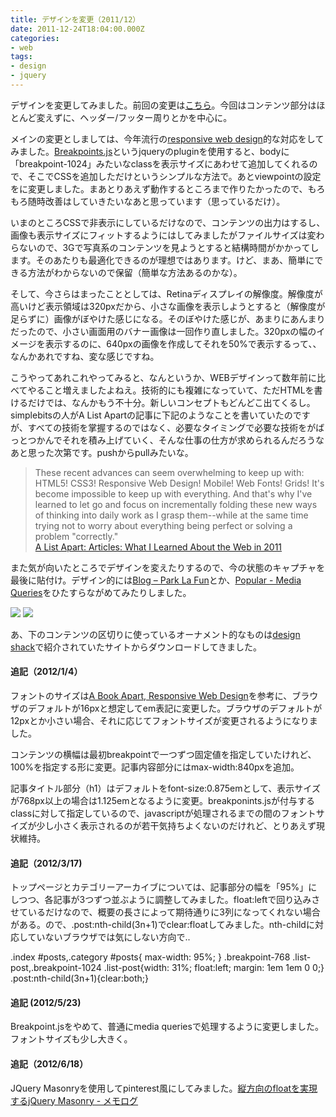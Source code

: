 ```yaml
---
title: デザインを変更（2011/12）
date: 2011-12-24T18:04:00.000Z
categories:
- web
tags:
- design
- jquery
---
```

デザインを変更してみました。前回の変更は[こちら](http://memolog.org/2010/12/redesign_2011.php)。今回はコンテンツ部分はほとんど変えずに、ヘッダー/フッター周りとかを中心に。

<!-- more -->

メインの変更としましては、今年流行の[responsive web design](http://www.alistapart.com/articles/responsive-web-design/)的な対応をしてみました。[Breakpoints.js](http://coliss.com/articles/build-websites/operation/javascript/jquery-plugin-breakpoints.html)というjqueryのpluginを使用すると、bodyに「breakpoint-1024」みたいなclassを表示サイズにあわせて追加してくれるので、そこでCSSを追加しただけというシンプルな方法で。あとviewpointの設定を<meta name="viewport" content="width=device-width" />に変更しました。まあとりあえず動作するところまで作りたかったので、もろもろ随時改善はしていきたいなあと思っています（思っているだけ）。

いまのところCSSで非表示にしているだけなので、コンテンツの出力はするし、画像も表示サイズにフィットするようにはしてみましたがファイルサイズは変わらないので、3Gで写真系のコンテンツを見ようとすると結構時間がかかってします。そのあたりも最適化できるのが理想ではあります。けど、まあ、簡単にできる方法がわからないので保留（簡単な方法あるのかな）。

そして、今さらはまったこととしては、Retinaディスプレイの解像度。解像度が高いけど表示領域は320pxだから、小さな画像を表示しようとすると（解像度が足らずに）画像がぼやけた感じになる。そのぼやけた感じが、あまりにあんまりだったので、小さい画面用のバナー画像は一回作り直しました。320pxの幅のイメージを表示するのに、640pxの画像を作成してそれを50&#x25;で表示するって、、なんかあれですね、変な感じですね。

こうやってあれこれやってみると、なんというか、WEBデザインって数年前に比べてやること増えましたよねえ。技術的にも複雑になっていて、ただHTMLを書けるだけでは、なんかもう不十分。新しいコンセプトもどんどこ出てくるし。simplebitsの人がA List Apartの記事に下記のようなことを書いていたのですが、すべての技術を掌握するのではなく、必要なタイミングで必要な技術をがばっとつかんでそれを積み上げていく、そんな仕事の仕方が求められるんだろうなあと思った次第です。pushからpullみたいな。

> These recent advances can seem overwhelming to keep up with: HTML5! CSS3! Responsive Web Design! Mobile! Web Fonts! Grids! It's become impossible to keep up with everything. And that's why I've learned to let go and focus on incrementally folding these new ways of thinking into daily work as I grasp them--while at the same time trying not to worry about everything being perfect or solving a problem "correctly."  
> [A List Apart: Articles: What I Learned About the Web in 2011](http://www.alistapart.com/articles/what-i-learned-about-the-web-in-2011/)

また気が向いたところでデザインを変えたりするので、今の状態のキャプチャを最後に貼付け。デザイン的には[Blog – Park La Fun](http://parklafun.com/blog/)とか、[Popular - Media Queries](http://mediaqueri.es/popular/)をひたすらながめてみたりしました。  
  
![](http://farm8.staticflickr.com/7035/6578557639_364f4f23c3_o.png) ![](http://farm8.staticflickr.com/7171/6564730745_58630bbece.jpg)

あ、下のコンテンツの区切りに使っているオーナメント的なものは[design shack](http://designshack.net/articles/freebies/weekly-freebies-flourishes-and-ornaments/)で紹介されていたサイトからダウンロードしてきました。

#### 追記（2012/1/4）

フォントのサイズは[A Book Apart, Responsive Web Design](http://www.abookapart.com/products/responsive-web-design)を参考に、ブラウザのデフォルトが16pxと想定してem表記に変更した。ブラウザのデフォルトが12pxとか小さい場合、それに応じてフォントサイズが変更されるようになりました。

コンテンツの横幅は最初breakpointで一つずつ固定値を指定していたけれど、100&#x25;を指定する形に変更。記事内容部分にはmax-width:840pxを追加。

記事タイトル部分（h1）はデフォルトをfont-size:0.875emとして、表示サイズが768px以上の場合は1.125emとなるように変更。breakponints.jsが付与するclassに対して指定しているので、javascriptが処理されるまでの間のフォントサイズが少し小さく表示されるのが若干気持ちよくないのだけれど、とりあえず現状維持。

#### 追記（2012/3/17)

トップページとカテゴリーアーカイブについては、記事部分の幅を「95&#x25;」にしつつ、各記事が3つずつ並ぶように調整してみました。float:leftで回り込みさせているだけなので、概要の長さによって期待通りに3列になってくれない場合がある。ので、.post:nth-child(3n+1)でclear:floatしてみました。nth-childに対応していないブラウザでは気にしない方向で..

.index #posts,.category #posts{ max-width: 95&#x25;; }
.breakpoint-768 .list-post,.breakpoint-1024 .list-post{width: 31&#x25;; float:left; margin: 1em 1em 0 0;}
.post:nth-child(3n+1){clear:both;}

#### 追記 (2012/5/23)

Breakpoint.jsをやめて、普通にmedia queriesで処理するように変更しました。フォントサイズも少し大きく。

#### 追記（2012/6/18）

JQuery Masonryを使用してpinterest風にしてみました。[縦方向のfloatを実現するjQuery Masonry - メモログ](http://memolog.org/2012/06/jquery_masonry.php)
